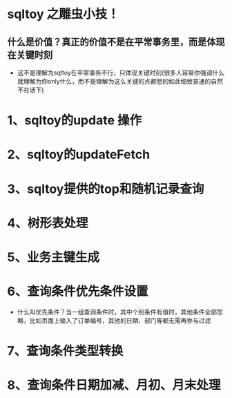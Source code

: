 # sqltoy 之雕虫小技！
## 什么是价值？真正的价值不是在平常事务里，而是体现在关键时刻
* 这不是理解为sqltoy在平常事务不行，只体现关键时刻(很多人容易你强调什么就理解为你only什么，而不是理解为这么关键的点都想的如此细致普通的自然不在话下)

# 1、sqltoy的update 操作

# 2、sqltoy的updateFetch

# 3、sqltoy提供的top和随机记录查询

# 4、树形表处理

# 5、业务主键生成

# 6、查询条件优先条件设置
* 什么叫优先条件？当一组查询条件时，其中个别条件有值时，其他条件全部忽略，比如页面上输入了订单编号，其他的日期、部门等都无需再参与过滤

# 7、查询条件类型转换

# 8、查询条件日期加减、月初、月末处理


